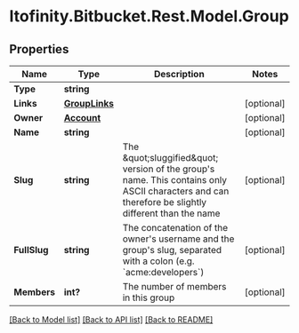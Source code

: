 # Itofinity.Bitbucket.Rest.Model.Group
## Properties

Name | Type | Description | Notes
------------ | ------------- | ------------- | -------------
**Type** | **string** |  | 
**Links** | [**GroupLinks**](GroupLinks.md) |  | [optional] 
**Owner** | [**Account**](Account.md) |  | [optional] 
**Name** | **string** |  | [optional] 
**Slug** | **string** | The \&quot;sluggified\&quot; version of the group&#39;s name. This contains only ASCII characters and can therefore be slightly different than the name | [optional] 
**FullSlug** | **string** | The concatenation of the owner&#39;s username and the group&#39;s slug, separated with a colon (e.g. &#x60;acme:developers&#x60;)  | [optional] 
**Members** | **int?** | The number of members in this group | [optional] 

[[Back to Model list]](../README.md#documentation-for-models) [[Back to API list]](../README.md#documentation-for-api-endpoints) [[Back to README]](../README.md)

